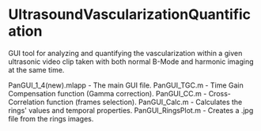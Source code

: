 # UltrasoundVascularizationQuantification
GUI tool for analyzing and quantifying the vascularization within a given ultrasonic video clip taken with both normal B-Mode and harmonic imaging at the same time.

PanGUI_1_4(new).mlapp - The main GUI file.
PanGUI_TGC.m - Time Gain Compensation function (Gamma correction).
PanGUI_CC.m - Cross-Correlation function (frames selection).
PanGUI_Calc.m - Calculates the rings' values and temporal properties.
PanGUI_RingsPlot.m - Creates a .jpg file from the rings images.

